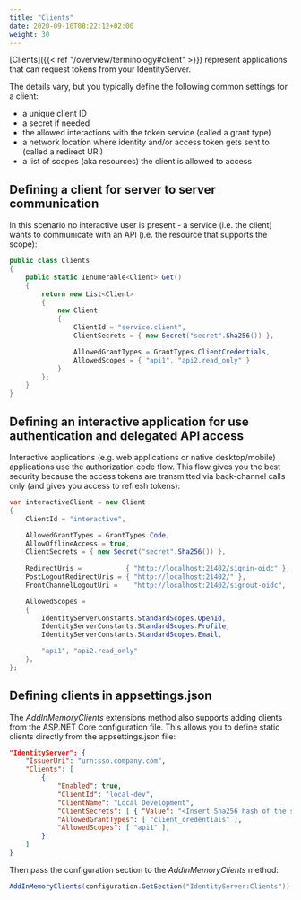 ```yaml
---
title: "Clients"
date: 2020-09-10T08:22:12+02:00
weight: 30
---
```


[Clients]({{< ref "/overview/terminology#client" >}}) represent applications that can request tokens from your IdentityServer.

The details vary, but you typically define the following common settings for a client:

* a unique client ID
* a secret if needed
* the allowed interactions with the token service (called a grant type)
* a network location where identity and/or access token gets sent to (called a redirect URI)
* a list of scopes (aka resources) the client is allowed to access

## Defining a client for server to server communication
In this scenario no interactive user is present - a service (i.e. the client) wants to communicate with an API (i.e. the resource that supports the scope):

```cs
public class Clients
{
    public static IEnumerable<Client> Get()
    {
        return new List<Client>
        {
            new Client
            {
                ClientId = "service.client",                    
                ClientSecrets = { new Secret("secret".Sha256()) },

                AllowedGrantTypes = GrantTypes.ClientCredentials,
                AllowedScopes = { "api1", "api2.read_only" }
            }
        };
    }
}
```

## Defining an interactive application for use authentication and delegated API access
Interactive applications (e.g. web applications or native desktop/mobile) applications use the authorization code flow.
This flow gives you the best security because the access tokens are transmitted via back-channel calls only (and gives you access to refresh tokens):

```cs
var interactiveClient = new Client
{
    ClientId = "interactive",

    AllowedGrantTypes = GrantTypes.Code,
    AllowOfflineAccess = true,
    ClientSecrets = { new Secret("secret".Sha256()) },
    
    RedirectUris =           { "http://localhost:21402/signin-oidc" },
    PostLogoutRedirectUris = { "http://localhost:21402/" },
    FrontChannelLogoutUri =    "http://localhost:21402/signout-oidc",

    AllowedScopes = 
    {
        IdentityServerConstants.StandardScopes.OpenId,
        IdentityServerConstants.StandardScopes.Profile,
        IdentityServerConstants.StandardScopes.Email,

        "api1", "api2.read_only"
    },
};
```

## Defining clients in appsettings.json
The *AddInMemoryClients* extensions method also supports adding clients from the ASP.NET Core configuration file. This allows you to define static clients directly from the appsettings.json file:

```json
"IdentityServer": {
    "IssuerUri": "urn:sso.company.com",
    "Clients": [
        {
            "Enabled": true,
            "ClientId": "local-dev",
            "ClientName": "Local Development",
            "ClientSecrets": [ { "Value": "<Insert Sha256 hash of the secret encoded as Base64 string>" } ],
            "AllowedGrantTypes": [ "client_credentials" ],
            "AllowedScopes": [ "api1" ],
        }
    ]
}
```
    
Then pass the configuration section to the *AddInMemoryClients* method:

```cs
AddInMemoryClients(configuration.GetSection("IdentityServer:Clients"))
```
